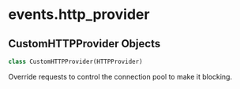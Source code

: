 <a name="events.http_provider"></a>
# events.http\_provider

<a name="events.http_provider.CustomHTTPProvider"></a>
## CustomHTTPProvider Objects

```python
class CustomHTTPProvider(HTTPProvider)
```

Override requests to control the connection pool to make it blocking.


